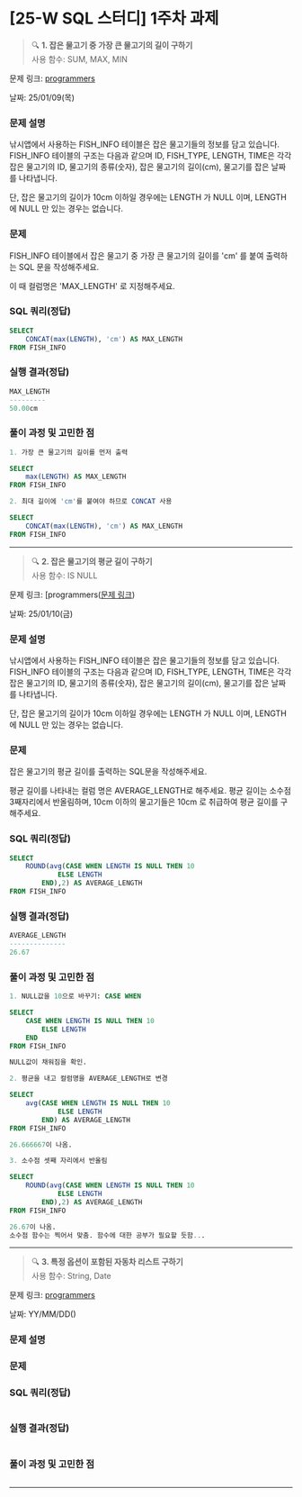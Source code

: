 [25-W SQL 스터디] 1주차 과제
=========

> 🔍 **1. 잡은 물고기 중 가장 큰 물고기의 길이 구하기**  
사용 함수: SUM, MAX, MIN

문제 링크: [programmers](https://school.programmers.co.kr/learn/courses/30/lessons/298515)

날짜: 25/01/09(목)

### 문제 설명
낚시앱에서 사용하는 FISH_INFO 테이블은 잡은 물고기들의 정보를 담고 있습니다. FISH_INFO 테이블의 구조는 다음과 같으며 ID, FISH_TYPE, LENGTH, TIME은 각각 잡은 물고기의 ID, 물고기의 종류(숫자), 잡은 물고기의 길이(cm), 물고기를 잡은 날짜를 나타냅니다.


단, 잡은 물고기의 길이가 10cm 이하일 경우에는 LENGTH 가 NULL 이며, LENGTH 에 NULL 만 있는 경우는 없습니다.

### 문제
FISH_INFO 테이블에서 잡은 물고기 중 가장 큰 물고기의 길이를 'cm' 를 붙여 출력하는 SQL 문을 작성해주세요.

이 때 컬럼명은 'MAX_LENGTH' 로 지정해주세요.

### SQL 쿼리(정답)
```SQL
SELECT
    CONCAT(max(LENGTH), 'cm') AS MAX_LENGTH
FROM FISH_INFO
```
### 실행 결과(정답)
```SQL
MAX_LENGTH
---------
50.00cm
```

### 풀이 과정 및 고민한 점
```SQL
1. 가장 큰 물고기의 길이를 먼저 출력

SELECT
    max(LENGTH) AS MAX_LENGTH
FROM FISH_INFO

2. 최대 길이에 'cm'를 붙여야 하므로 CONCAT 사용

SELECT
    CONCAT(max(LENGTH), 'cm') AS MAX_LENGTH
FROM FISH_INFO
```

---

> 🔍 **2. 잡은 물고기의 평균 길이 구하기**  
사용 함수: IS NULL

문제 링크: [programmers([문제 링크](https://school.programmers.co.kr/learn/courses/30/lessons/293259))

날짜: 25/01/10(금)


### 문제 설명
낚시앱에서 사용하는 FISH_INFO 테이블은 잡은 물고기들의 정보를 담고 있습니다. FISH_INFO 테이블의 구조는 다음과 같으며 ID, FISH_TYPE, LENGTH, TIME은 각각 잡은 물고기의 ID, 물고기의 종류(숫자), 잡은 물고기의 길이(cm), 물고기를 잡은 날짜를 나타냅니다.


단, 잡은 물고기의 길이가 10cm 이하일 경우에는 LENGTH 가 NULL 이며, LENGTH 에 NULL 만 있는 경우는 없습니다.

### 문제
잡은 물고기의 평균 길이를 출력하는 SQL문을 작성해주세요.

평균 길이를 나타내는 컬럼 명은 AVERAGE_LENGTH로 해주세요.
평균 길이는 소수점 3째자리에서 반올림하며, 10cm 이하의 물고기들은 10cm 로 취급하여 평균 길이를 구해주세요.

### SQL 쿼리(정답)
```SQL
SELECT
    ROUND(avg(CASE WHEN LENGTH IS NULL THEN 10
            ELSE LENGTH
        END),2) AS AVERAGE_LENGTH
FROM FISH_INFO
```
### 실행 결과(정답)
```SQL
AVERAGE_LENGTH
--------------
26.67
```

### 풀이 과정 및 고민한 점
```SQL
1. NULL값을 10으로 바꾸기: CASE WHEN

SELECT
    CASE WHEN LENGTH IS NULL THEN 10
        ELSE LENGTH
    END
FROM FISH_INFO

NULL값이 채워짐을 확인.

2. 평균을 내고 컬럼명을 AVERAGE_LENGTH로 변경

SELECT
    avg(CASE WHEN LENGTH IS NULL THEN 10
            ELSE LENGTH
        END) AS AVERAGE_LENGTH
FROM FISH_INFO

26.666667이 나옴.

3. 소수점 셋째 자리에서 반올림

SELECT
    ROUND(avg(CASE WHEN LENGTH IS NULL THEN 10
            ELSE LENGTH
        END),2) AS AVERAGE_LENGTH
FROM FISH_INFO

26.67이 나옴.
소수점 함수는 찍어서 맞춤. 함수에 대한 공부가 필요할 듯함...
```

---

> 🔍 **3. 특정 옵션이 포함된 자동차 리스트 구하기**  
사용 함수: String, Date

문제 링크: [programmers](https://school.programmers.co.kr/learn/courses/30/lessons/157343)

날짜: YY/MM/DD()

### 문제 설명


### 문제


### SQL 쿼리(정답)
```SQL

```
### 실행 결과(정답)
```SQL

```

### 풀이 과정 및 고민한 점
```SQL

```
---

